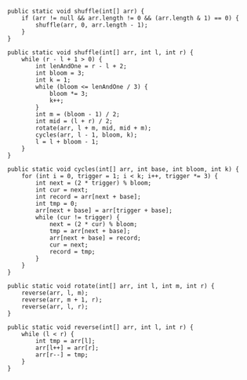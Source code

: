     public static void shuffle(int[] arr) {
		if (arr != null && arr.length != 0 && (arr.length & 1) == 0) {
			shuffle(arr, 0, arr.length - 1);
		}
	}

	public static void shuffle(int[] arr, int l, int r) {
		while (r - l + 1 > 0) {
			int lenAndOne = r - l + 2;
			int bloom = 3;
			int k = 1;
			while (bloom <= lenAndOne / 3) {
				bloom *= 3;
				k++;
			}
			int m = (bloom - 1) / 2;
			int mid = (l + r) / 2;
			rotate(arr, l + m, mid, mid + m);
			cycles(arr, l - 1, bloom, k);
			l = l + bloom - 1;
		}
	}

	public static void cycles(int[] arr, int base, int bloom, int k) {
		for (int i = 0, trigger = 1; i < k; i++, trigger *= 3) {
			int next = (2 * trigger) % bloom;
			int cur = next;
			int record = arr[next + base];
			int tmp = 0;
			arr[next + base] = arr[trigger + base];
			while (cur != trigger) {
				next = (2 * cur) % bloom;
				tmp = arr[next + base];
				arr[next + base] = record;
				cur = next;
				record = tmp;
			}
		}
	}

	public static void rotate(int[] arr, int l, int m, int r) {
		reverse(arr, l, m);
		reverse(arr, m + 1, r);
		reverse(arr, l, r);
	}

	public static void reverse(int[] arr, int l, int r) {
		while (l < r) {
			int tmp = arr[l];
			arr[l++] = arr[r];
			arr[r--] = tmp;
		}
	}
